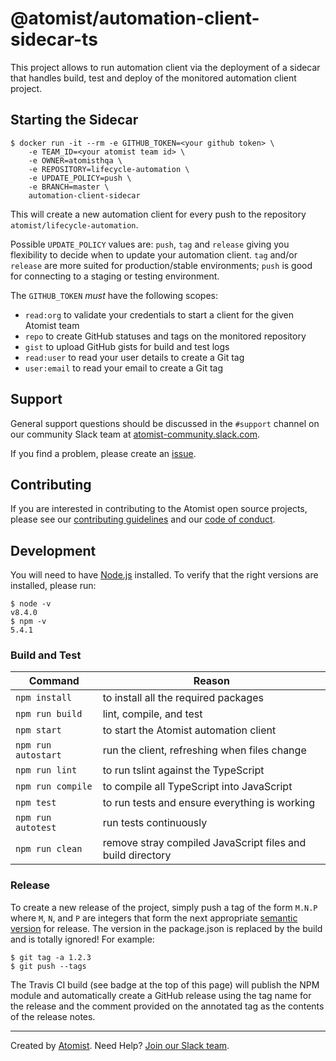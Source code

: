 # @atomist/automation-client-sidecar-ts

This project allows to run automation client via the deployment of a sidecar that handles build, test and deploy of the
monitored automation client project.

## Starting the Sidecar

```
$ docker run -it --rm -e GITHUB_TOKEN=<your github token> \
    -e TEAM_ID=<your atomist team id> \
    -e OWNER=atomisthqa \
    -e REPOSITORY=lifecycle-automation \
    -e UPDATE_POLICY=push \
    -e BRANCH=master \
    automation-client-sidecar
```

This will create a new automation client for every push to the repository `atomist/lifecycle-automation`. 

Possible `UPDATE_POLICY` values are: `push`, `tag` and `release` giving you flexibility to decide when to update your
automation client. `tag` and/or `release` are more suited for production/stable environments; `push` is good for 
connecting to a staging or testing environment.

The `GITHUB_TOKEN` _must_ have the following scopes: 
 * `read:org` to validate your credentials to start a client for the given Atomist team
 * `repo` to create GitHub statuses and tags on the monitored repository
 * `gist` to upload GitHub gists for build and test logs
 * `read:user` to read your user details to create a Git tag
 * `user:email` to read your email to create a Git tag

## Support

General support questions should be discussed in the `#support`
channel on our community Slack team
at [atomist-community.slack.com][slack].

If you find a problem, please create an [issue][].

[issue]: https://github.com/atomist/lifecycle-automation/issues

## Contributing

If you are interested in contributing to the Atomist open source
projects, please see our [contributing guidelines][contrib] and
our [code of conduct][code].

[contrib]: https://github.com/atomist/welcome/blob/master/CONTRIBUTING.md
[code]: https://github.com/atomist/welcome/blob/master/CODE_OF_CONDUCT.md

## Development

You will need to have [Node.js][node] installed.  To verify that the
right versions are installed, please run:

```
$ node -v
v8.4.0
$ npm -v
5.4.1
```

[node]: https://nodejs.org/ (Node.js)

### Build and Test

Command | Reason
------- | ------
`npm install` | to install all the required packages
`npm run build` | lint, compile, and test
`npm start` | to start the Atomist automation client
`npm run autostart` | run the client, refreshing when files change
`npm run lint` | to run tslint against the TypeScript
`npm run compile` | to compile all TypeScript into JavaScript
`npm test` | to run tests and ensure everything is working
`npm run autotest` | run tests continuously
`npm run clean` | remove stray compiled JavaScript files and build directory

### Release

To create a new release of the project, simply push a tag of the form
`M.N.P` where `M`, `N`, and `P` are integers that form the next
appropriate [semantic version][semver] for release.  The version in
the package.json is replaced by the build and is totally ignored!  For
example:

[semver]: http://semver.org

```
$ git tag -a 1.2.3
$ git push --tags
```

The Travis CI build (see badge at the top of this page) will publish
the NPM module and automatically create a GitHub release using the tag
name for the release and the comment provided on the annotated tag as
the contents of the release notes.

---

Created by [Atomist][atomist].
Need Help?  [Join our Slack team][slack].

[atomist]: https://www.atomist.com/
[slack]: https://join.atomist.com
